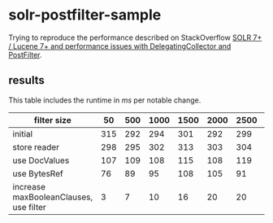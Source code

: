 # solr-postfilter-sample
Trying to reproduce the performance described on StackOverflow [SOLR 7+ / Lucene 7+ and performance issues with DelegatingCollector and PostFilter](https://stackoverflow.com/q/57663857/2160152).

## results

This table includes the runtime in _ms_ per notable change.

| filter size | 50 | 500 | 1000 | 1500 | 2000 | 2500 | 5000 |
|---|---|---|---|---|---|---|---|
| initial | 315 | 292 | 294 | 301 | 292 | 299 | 306 |
| store reader | 298 | 295 | 302 | 313 | 303 | 304 | 307 |
| use DocValues | 107 | 109 | 108 | 115 | 108 | 119 | 124 |
| use BytesRef | 76 | 89 | 95 | 108 | 105 | 91 | 94 |
| increase maxBooleanClauses, use filter | 3 | 7 | 10 | 16 | 20 | 20 | 32 |